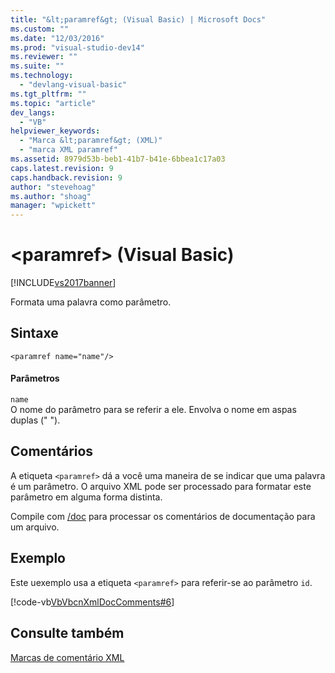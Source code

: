 ```yaml
---
title: "&lt;paramref&gt; (Visual Basic) | Microsoft Docs"
ms.custom: ""
ms.date: "12/03/2016"
ms.prod: "visual-studio-dev14"
ms.reviewer: ""
ms.suite: ""
ms.technology: 
  - "devlang-visual-basic"
ms.tgt_pltfrm: ""
ms.topic: "article"
dev_langs: 
  - "VB"
helpviewer_keywords: 
  - "Marca &lt;paramref&gt; (XML)"
  - "marca XML paramref"
ms.assetid: 8979d53b-beb1-41b7-b41e-6bbea1c17a03
caps.latest.revision: 9
caps.handback.revision: 9
author: "stevehoag"
ms.author: "shoag"
manager: "wpickett"
---
```

# &lt;paramref&gt; (Visual Basic)
[!INCLUDE[vs2017banner](../../../csharp/includes/vs2017banner.md)]

Formata uma palavra como parâmetro.  
  
## Sintaxe  
  
```  
<paramref name="name"/>  
```  
  
#### Parâmetros  
 `name`  
 O nome do parâmetro para se referir a ele.  Envolva o nome em aspas duplas \(" "\).  
  
## Comentários  
 A etiqueta `<paramref>` dá a você uma maneira de se indicar que uma palavra é um parâmetro.  O arquivo XML pode ser processado para formatar este parâmetro em alguma forma distinta.  
  
 Compile com [\/doc](../../../visual-basic/reference/command-line-compiler/doc.md) para processar os comentários de documentação para um arquivo.  
  
## Exemplo  
 Este uexemplo usa a etiqueta `<paramref>` para referir\-se ao parâmetro `id`.  
  
 [!code-vb[VbVbcnXmlDocComments#6](../../../visual-basic/language-reference/xmldoc/codesnippet/VisualBasic/paramref_1.vb)]  
  
## Consulte também  
 [Marcas de comentário XML](../../../visual-basic/language-reference/xmldoc/recommended-xml-tags-for-documentation-comments.md)
